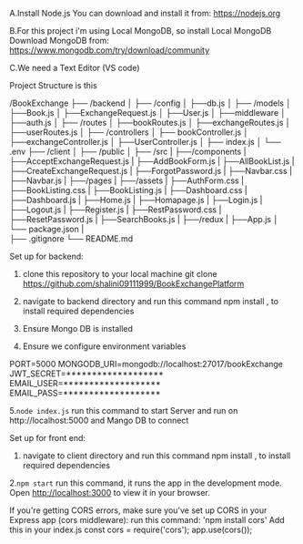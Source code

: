 A.Install Node.js 
  You can download and install it from: https://nodejs.org

B.For this project i'm using Local MongoDB, so install Local MongoDB
  Download MongoDB from: https://www.mongodb.com/try/download/community

C.We need a Text Editor (VS code)


Project Structure is this

/BookExchange
  ├── /backend
  │   ├── /config
  │       ├──db.js
  │   ├── /models
  │       ├──Book.js
  │       ├──ExchangeRequest.js
  │       ├──User.js
  │   ├──middleware
  │       ├──auth.js
  │   ├── /routes
  │       ├──bookRoutes.js
  │       ├──exchangeRoutes.js
  │       ├──userRoutes.js
  │   ├── /controllers
  │       ├── bookController.js
  │       ├──exchangeController.js
  │       ├──UserController.js
  │   ├── index.js
  │   └── .env
  ├── /client
  │   ├── /public
  │   ├── /src
  |      ├──/components
  |        ├──AcceptExchangeRequest.js
  |        ├──AddBookForm.js
  |        ├──AllBookList.js
  |        ├──CreateExchangeRequest.js
  |        ├──ForgotPassword.js
  |        ├──Navbar.css
  |        ├──Navbar.js
  |      ├──/pages
  |        ├──/assets
  |        ├──AuthForm.css
  |        ├──BookListing.css
  |        ├──BookListing.js
  |        ├──Dashboard.css
  |        ├──Dashboard.js
  |        ├──Home.js
  |        ├──Homapage.js
  |        ├──Login.js
  |        ├──Logout.js
  |        ├──Register.js
  |        ├──RestPassword.css
  |        ├──ResetPassword.js
  |        ├──SearchBooks.js
  |      ├──/redux
  |      ├──App.js
  │   └── package.json
  |   
  ├── .gitignore
  └── README.md

Set up for backend:

1. clone this repository to your local machine
   git clone https://github.com/shalini09111999/BookExchangePlatform

2. navigate to backend directory and run this command npm install , to install required dependencies

3. Ensure Mongo DB is installed

4. Ensure we configure environment variables

PORT=5000
MONGODB_URI=mongodb://localhost:27017/bookExchange
JWT_SECRET=*******************
EMAIL_USER=*******************
EMAIL_PASS=*******************

5.`node index.js`
  run this command to start Server and run on http://localhost:5000 and Mango DB to connect


Set up for front end:

1. navigate to client directory and run this command npm install , to install required dependencies

2.`npm start`
  run this command, it runs the app in the development mode.
  Open [http://localhost:3000](http://localhost:3000) to view it in your browser.

If you're getting CORS errors, make sure you've set up CORS in your Express app (cors middleware):
run this command: 'npm install cors'
Add this in your index.js
const cors = require('cors');
app.use(cors());

